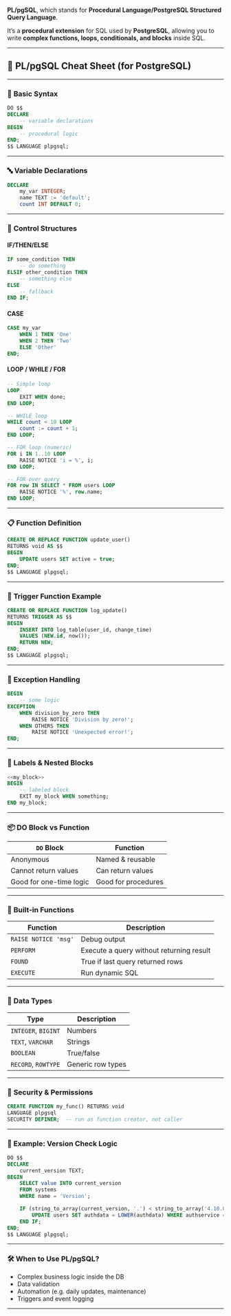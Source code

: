 **PL/pgSQL**, which stands for **Procedural Language/PostgreSQL Structured Query Language**.

It’s a **procedural extension** for SQL used by **PostgreSQL**, allowing you to write
**complex functions, loops, conditionals, and blocks** inside SQL.

---

## 🧠 PL/pgSQL Cheat Sheet (for PostgreSQL)

---

### 📌 **Basic Syntax**

```sql
DO $$
DECLARE
    -- variable declarations
BEGIN
    -- procedural logic
END;
$$ LANGUAGE plpgsql;
```

---

### 🔤 **Variable Declarations**

```sql
DECLARE
    my_var INTEGER;
    name TEXT := 'default';
    count INT DEFAULT 0;
```

---

### 🔁 **Control Structures**

#### IF/THEN/ELSE

```sql
IF some_condition THEN
    -- do something
ELSIF other_condition THEN
    -- something else
ELSE
    -- fallback
END IF;
```

#### CASE

```sql
CASE my_var
    WHEN 1 THEN 'One'
    WHEN 2 THEN 'Two'
    ELSE 'Other'
END;
```

#### LOOP / WHILE / FOR

```sql
-- Simple loop
LOOP
    EXIT WHEN done;
END LOOP;

-- WHILE loop
WHILE count < 10 LOOP
    count := count + 1;
END LOOP;

-- FOR loop (numeric)
FOR i IN 1..10 LOOP
    RAISE NOTICE 'i = %', i;
END LOOP;

-- FOR over query
FOR row IN SELECT * FROM users LOOP
    RAISE NOTICE '%', row.name;
END LOOP;
```

---

### 📋 **Function Definition**

```sql
CREATE OR REPLACE FUNCTION update_user()
RETURNS void AS $$
BEGIN
    UPDATE users SET active = true;
END;
$$ LANGUAGE plpgsql;
```

---

### 🔄 **Trigger Function Example**

```sql
CREATE OR REPLACE FUNCTION log_update()
RETURNS TRIGGER AS $$
BEGIN
    INSERT INTO log_table(user_id, change_time)
    VALUES (NEW.id, now());
    RETURN NEW;
END;
$$ LANGUAGE plpgsql;
```

---

### 🧪 **Exception Handling**

```sql
BEGIN
    -- some logic
EXCEPTION
    WHEN division_by_zero THEN
        RAISE NOTICE 'Division by zero!';
    WHEN OTHERS THEN
        RAISE NOTICE 'Unexpected error!';
END;
```

---

### 🔀 **Labels & Nested Blocks**

```sql
<<my_block>>
BEGIN
    -- labeled block
    EXIT my_block WHEN something;
END my_block;
```

---

### 📦 **DO Block vs Function**

| `DO` Block              | Function            |
| ----------------------- | ------------------- |
| Anonymous               | Named & reusable    |
| Cannot return values    | Can return values   |
| Good for one-time logic | Good for procedures |

---

### 🧠 **Built-in Functions**

| Function             | Description                              |
| -------------------- | ---------------------------------------- |
| `RAISE NOTICE 'msg'` | Debug output                             |
| `PERFORM`            | Execute a query without returning result |
| `FOUND`              | True if last query returned rows         |
| `EXECUTE`            | Run dynamic SQL                          |

---

### 🧱 **Data Types**

| Type                | Description       |
| ------------------- | ----------------- |
| `INTEGER`, `BIGINT` | Numbers           |
| `TEXT`, `VARCHAR`   | Strings           |
| `BOOLEAN`           | True/false        |
| `RECORD`, `ROWTYPE` | Generic row types |

---

### 🔐 **Security & Permissions**

```sql
CREATE FUNCTION my_func() RETURNS void
LANGUAGE plpgsql
SECURITY DEFINER;  -- run as function creator, not caller
```

---

### 📌 Example: Version Check Logic

```sql
DO $$
DECLARE
    current_version TEXT;
BEGIN
    SELECT value INTO current_version
    FROM systems
    WHERE name = 'Version';

    IF (string_to_array(current_version, '.') < string_to_array('4.10.0', '.')) THEN
        UPDATE users SET authdata = LOWER(authdata) WHERE authservice = 'saml';
    END IF;
END;
$$ LANGUAGE plpgsql;
```

---

### 🛠️ When to Use PL/pgSQL?

- Complex business logic inside the DB
- Data validation
- Automation (e.g. daily updates, maintenance)
- Triggers and event logging

---
